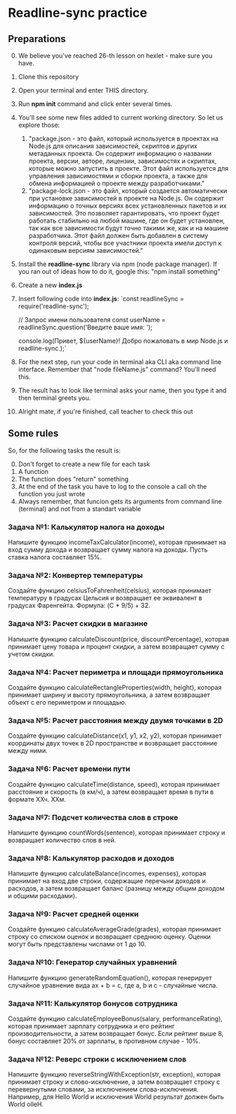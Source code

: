 # Readline-sync practice

## Preparations

0. We believe you've reached 26-th lesson on hexlet - make sure you have.
1. Clone this repository
2. Open your terminal and enter THIS directory.
3. Run **npm init** command and click enter several times.
4. You'll see some new files added to current working directory. So let us explore those:
   1. "package.json - это файл, который используется в проектах на Node.js для описания зависимостей, скриптов и других метаданных проекта. Он содержит информацию о названии проекта, версии, авторе, лицензии, зависимостях и скриптах, которые можно запустить в проекте. Этот файл используется для управления зависимостями и сборки проекта, а также для обмена информацией о проекте между разработчиками."
   2. "package-lock.json - это файл, который создается автоматически при установке зависимостей в проекте на Node.js. Он содержит информацию о точных версиях всех установленных пакетов и их зависимостей. Это позволяет гарантировать, что проект будет работать стабильно на любой машине, где он будет установлен, так как все зависимости будут точно такими же, как и на машине разработчика. Этот файл должен быть добавлен в систему контроля версий, чтобы все участники проекта имели доступ к одинаковым версиям зависимостей."
5. Install the **readline-sync** library via npm (node package manager). If you ran out of ideas how to do it, google this: "npm install something"
6. Create a new **index.js**
7. Insert following code into **index.js**:
   `const readlineSync = require('readline-sync');

   // Запрос имени пользователя
   const userName = readlineSync.question('Введите ваше имя: ');

   console.log(Привет, ${userName}! Добро пожаловать в мир Node.js и readline-sync.);`

8. For the next step, run your code in terminal aka CLI aka command line interface. Remember that "node fileName.js" command? You'll need this.
9. The result has to look like terminal asks your name, then you type it and then terminal greets you.
10. Alright mate, if you're finished, call teacher to check this out

## Some rules

So, for the following tasks the result is:

0. Don't forget to create a new file for each task
1. A function
2. The function does "return" something
3. At the end of the task you have to log to the console a call oh the function you just wrote
4. Always remember, that funcion gets its arguments from command line (terminal) and not from a standart variable

### Задача №1: Калькулятор налога на доходы

Напишите функцию incomeTaxCalculator(income), которая принимает на вход сумму дохода и возвращает сумму налога на доходы. Пусть ставка налога составляет 15%.

### Задача №2: Конвертер температуры

Создайте функцию celsiusToFahrenheit(celsius), которая принимает температуру в градусах Цельсия и возвращает ее эквивалент в градусах Фаренгейта. Формула: (C \* 9/5) + 32.

### Задача №3: Расчет скидки в магазине

Напишите функцию calculateDiscount(price, discountPercentage), которая принимает цену товара и процент скидки, а затем возвращает сумму с учетом скидки.

### Задача №4: Расчет периметра и площади прямоугольника

Создайте функцию calculateRectangleProperties(width, height), которая принимает ширину и высоту прямоугольника, а затем возвращает объект с его периметром и площадью.

### Задача №5: Расчет расстояния между двумя точками в 2D

Создайте функцию calculateDistance(x1, y1, x2, y2), которая принимает координаты двух точек в 2D пространстве и возвращает расстояние между ними.

### Задача №6: Расчет времени пути

Создайте функцию calculateTime(distance, speed), которая принимает расстояние и скорость (в км/ч), а затем возвращает время в пути в формате ХХч. ХХм.

### Задача №7: Подсчет количества слов в строке

Напишите функцию countWords(sentence), которая принимает строку и возвращает количество слов в ней.

### Задача №8: Калькулятор расходов и доходов

Напишите функцию calculateBalance(incomes, expenses), которая принимает на вход две строки, содержащие перечьни доходов и расходов, а затем возвращает баланс (разницу между общим доходом и общими расходами).

### Задача №9: Расчет средней оценки

Создайте функцию calculateAverageGrade(grades), которая принимает строку со списком оценок и возвращает среднюю оценку. Оценки могут быть представлены числами от 1 до 10.

### Задача №10: Генератор случайных уравнений

Напишите функцию generateRandomEquation(), которая генерирует случайное уравнение вида ax + b = c, где a, b и c - случайные числа.

### Задача №11: Калькулятор бонусов сотрудника

Создайте функцию calculateEmployeeBonus(salary, performanceRating), которая принимает зарплату сотрудника и его рейтинг производительности, а затем возвращает бонус. Если рейтинг выше 8, бонус составляет 20% от зарплаты, в противном случае - 10%.

### Задача №12: Реверс строки с исключением слов

Напишите функцию reverseStringWithException(str, exception), которая принимает строку и слово-исключение, а затем возвращает строку с перевернутыми словами, за исключением слова-исключения. Например, для Hello World и исключения World результат должен быть World olleH.
